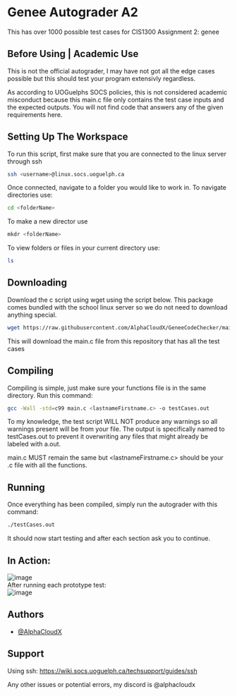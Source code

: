 
# Genee Autograder A2
This has over 1000 possible test cases for CIS1300 Assignment 2: genee




## Before Using | Academic Use

This is not the official autograder, I may have not got all the edge cases possible but this should test your program extensivly regardless.

As according to UOGuelphs SOCS policies, this is not considered academic misconduct because this main.c file only contains the test case inputs and the expected outputs. You will not find code that answers any of the given requirements here.
## Setting Up The Workspace

To run this script, first make sure that you are connected to the linux server through ssh

```bash
ssh <username>@linux.socs.uoguelph.ca 
```

Once connected, navigate to a folder you would like to work in.
To navigate directories use:
```bash
cd <folderName>
```
To make a new director use
```bash
mkdr <folderName>
```
To view folders or files in your current directory use:
```bash
ls
```


## Downloading

Download the c script using wget using the script below.
This package comes bundled with the school linux server so we do not need to download anything special.

```bash
wget https://raw.githubusercontent.com/AlphaCloudX/GeneeCodeChecker/main/main.c
```

This will download the main.c file from this repository that has all the test cases


## Compiling
Compiling is simple, just make sure your functions file is in the same directory.
Run this command:
```bash
gcc -Wall -std=c99 main.c <lastnameFirstname.c> -o testCases.out
```
To my knowledge, the test script WILL NOT produce any warnings so all warnings present will be from your file. The output is specifically named to testCases.out to prevent it overwriting any files that might already be labeled with a.out.

main.c MUST remain the same but <lastnameFirstname.c> should be your .c file with all the functions.

## Running
Once everything has been compiled, simply run the autograder with this command:
```bash
./testCases.out
```

It should now start testing and after each section ask you to continue.


## In Action:
![image](https://github.com/AlphaCloudX/GeneeCodeChecker/assets/66267343/a6d85306-ae68-44c9-a2da-3615503a1e0c)
<br>After running each prototype test:<br>
![image](https://github.com/AlphaCloudX/GeneeCodeChecker/assets/66267343/ba45400d-2e52-4c2c-9196-f0fb2627a27b)
<br>


## Authors

- [@AlphaCloudX](https://www.github.com/AlphaCloudX)


## Support
Using ssh: https://wiki.socs.uoguelph.ca/techsupport/guides/ssh

Any other issues or potential errors, my discord is @alphacloudx
